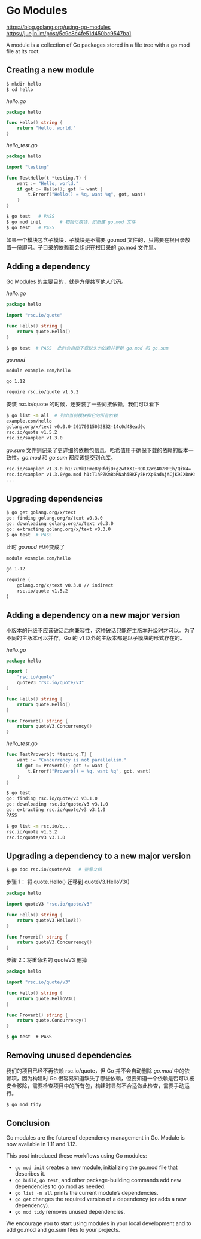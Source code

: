 # Go Modules

https://blog.golang.org/using-go-modules  
https://juejin.im/post/5c9c8c4fe51d450bc9547ba1

A module is a collection of Go packages stored in a file tree with a go.mod file at its root.


## Creating a new module

```bash
$ mkdir hello
$ cd hello
```

_hello.go_

```go
package hello

func Hello() string {
    return "Hello, world."
}
```

*hello_test.go*

```go
package hello

import "testing"

func TestHello(t *testing.T) {
    want := "Hello, world."
    if got := Hello(); got != want {
        t.Errorf("Hello() = %q, want %q", got, want)
    }
}
```

```bash
$ go test   # PASS
$ go mod init       # 初始化模块，即新建 go.mod 文件
$ go test   # PASS
```

如果一个模块包含子模块，子模块是不需要 go.mod 文件的，只需要在根目录放置一份即可。子目录的依赖都会组织在根目录的 go.mod 文件里。


## Adding a dependency

Go Modules 的主要目的，就是方便共享他人代码。

_hello.go_

```go
package hello

import "rsc.io/quote"

func Hello() string {
    return quote.Hello()
}
```

```bash
$ go test  # PASS  此时会自动下载缺失的依赖并更新 go.mod 和 go.sum
```

_go.mod_

```txt
module example.com/hello

go 1.12

require rsc.io/quote v1.5.2
```

安装 rsc.io/quote 的时候，还安装了一些间接依赖，我们可以看下

```bash
$ go list -m all  # 列出当前模块和它的所有依赖
example.com/hello
golang.org/x/text v0.0.0-20170915032832-14c0d48ead0c
rsc.io/quote v1.5.2
rsc.io/sampler v1.3.0
```

_go.sum_ 文件则记录了更详细的依赖包信息，哈希值用于确保下载的依赖的版本一致性。_go.mod_ 和 _go.sum_ 都应该提交到仓库。

```txt
rsc.io/sampler v1.3.0 h1:7uVkIFmeBqHfdjD+gZwtXXI+RODJ2Wc4O7MPEh/QiW4=
rsc.io/sampler v1.3.0/go.mod h1:T1hPZKmBbMNahiBKFy5HrXp6adAjACjK9JXDnKaTXpA=
...
```


## Upgrading dependencies

```bash
$ go get golang.org/x/text
go: finding golang.org/x/text v0.3.0
go: downloading golang.org/x/text v0.3.0
go: extracting golang.org/x/text v0.3.0
$ go test  # PASS
```

此时 _go.mod_ 已经变成了

```txt
module example.com/hello

go 1.12

require (
    golang.org/x/text v0.3.0 // indirect
    rsc.io/quote v1.5.2
)
```


## Adding a dependency on a new major version

小版本的升级不应该破话后向兼容性，这种破话只能在主版本升级时才可以。为了不同的主版本可以并存，Go 的 v1 以外的主版本都是以子模块的形式存在的。

_hello.go_

```go
package hello

import (
    "rsc.io/quote"
    quoteV3 "rsc.io/quote/v3"
)

func Hello() string {
    return quote.Hello()
}

func Proverb() string {
    return quoteV3.Concurrency()
}
```

*hello_test.go*

```go
func TestProverb(t *testing.T) {
    want := "Concurrency is not parallelism."
    if got := Proverb(); got != want {
        t.Errorf("Proverb() = %q, want %q", got, want)
    }
}
```

```bash
$ go test
go: finding rsc.io/quote/v3 v3.1.0
go: downloading rsc.io/quote/v3 v3.1.0
go: extracting rsc.io/quote/v3 v3.1.0
PASS
```

```bash
$ go list -m rsc.io/q...
rsc.io/quote v1.5.2
rsc.io/quote/v3 v3.1.0
```


## Upgrading a dependency to a new major version

```bash
$ go doc rsc.io/quote/v3   # 查看文档
```

步骤 1： 将 quote.Hello() 迁移到 quoteV3.HelloV3()

```go
package hello

import quoteV3 "rsc.io/quote/v3"

func Hello() string {
    return quoteV3.HelloV3()
}

func Proverb() string {
    return quoteV3.Concurrency()
}
```

步骤 2：将重命名的 quoteV3 删掉

```go
package hello

import "rsc.io/quote/v3"

func Hello() string {
    return quote.HelloV3()
}

func Proverb() string {
    return quote.Concurrency()
}
```

```go
$ go test  # PASS
```


## Removing unused dependencies

我们的项目已经不再依赖 rsc.io/quote，但 Go 并不会自动删除 _go.mod_ 中的依赖项，因为构建时 Go 很容易知道缺失了哪些依赖，但要知道一个依赖是否可以被安全移除，需要检查项目中的所有包，构建时显然不合适做此检查，需要手动运行。

```bash
$ go mod tidy
```

## Conclusion

Go modules are the future of dependency management in Go. Module is now available in 1.11 and 1.12.

This post introduced these workflows using Go modules:

* `go mod init` creates a new module, initializing the go.mod file that describes it.
* `go build`, `go test`, and other package-building commands add new dependencies to go.mod as needed.
* `go list -m all` prints the current module’s dependencies.
* `go get` changes the required version of a dependency (or adds a new dependency).
* `go mod tidy` removes unused dependencies.

We encourage you to start using modules in your local development and to add go.mod and go.sum files to your projects.




